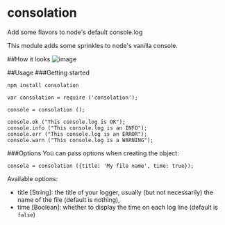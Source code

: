 consolation
===========

Add some flavors to node's default console.log

This module adds some sprinkles to node's vanilla console.

##How it looks
![image](http://i.imgur.com/nQRh15v.png)

##Usage
###Getting started
```
npm install consolation
```

```
var consolation = require ('consolation');

console = consolation ();

console.ok ("This console.log is OK");
console.info ("This console.log is an INFO");
console.err ("This console.log is an ERROR");
console.warn ("This console.log is a WARNING");
```

###Options
You can pass options when creating the object:
```
console = consolation ({title: 'My file name', time: true});
```
Available options:
 * title [String]: the title of your logger, usually (but not necessarily) the name of the file (default is nothing),
 * time [Boolean]: whether to display the time on each log line (default is `false`)
